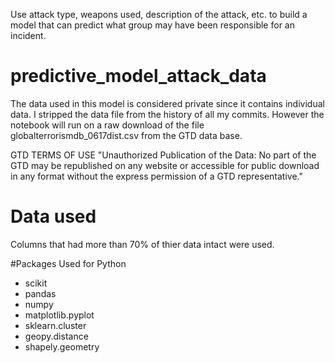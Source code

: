 Use attack type, weapons used, description of the attack, etc. to build a model that can predict what group may have been responsible for an incident. 

# predictive_model_attack_data
The data used in this model is considered private since it contains individual data. I stripped the data file from the history of all my commits. However the notebook will run on a raw download of the file globalterrorismdb_0617dist.csv from the GTD data base.

GTD TERMS OF USE "Unauthorized Publication of the Data: No part of the GTD may be republished on any website or
accessible for public download in any format without the express permission of a GTD representative."

# Data used
Columns that had more than 70% of thier data intact were used.

#Packages Used for Python
* scikit
* pandas
* numpy
* matplotlib.pyplot 
* sklearn.cluster
* geopy.distance
* shapely.geometry


